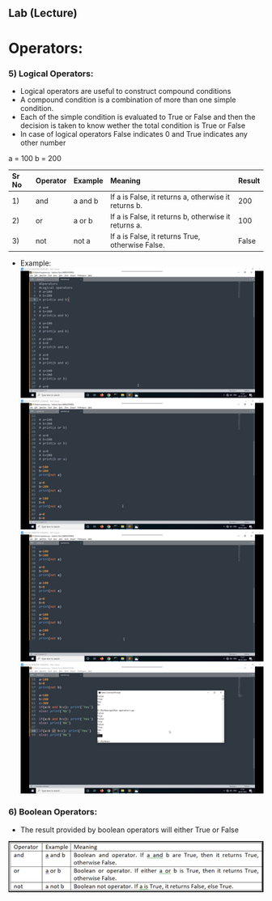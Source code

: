 ## Lab (Lecture)

# Operators:

### 5) Logical Operators:
- Logical operators are useful to construct compound conditions
- A compound condition is a combination of more than one simple condition.
- Each of the simple condition is evaluated to True or False and then the decision is taken to know wether the total condition is True or False
- In case of logical operators False indicates 0 and True indicates any other number

a = 100
b = 200

| Sr No | Operator | Example | Meaning | Result |
|:--|:--|:--|:--|:--|
|1) | and | a and b | If a is False, it returns a, otherwise it returns b. | 200 |
|2) | or | a or b | If a is False, it returns b, otherwise it returns a. | 100 |
|3) | not | not a | If a is False, it returns True, otherwise False. | False |

- Example:
![Example 1](Logical%20Operators%20Example%20-%201.jpg)
![Example 2](Logical%20Operators%20Example%20-%202.jpg)
![Example 3](Logical%20Operators%20Example%20-%203.jpg)
![Example 4 With Condition](Logical%20Operators%20Example%20With%20Condition.jpg)

### 6) Boolean Operators:
- The result provided by boolean operators will either True or False

![Boolean](Boolean%20Operators.jpg)

